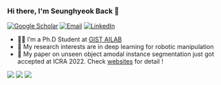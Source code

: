 ### Hi there, I'm Seunghyeok Back 👋 
[![Google Scholar](https://img.shields.io/badge/-GoogleScholar-lightgrey)](https://scholar.google.com/citations?user=N9dLZH4AAAAJ&hl)
[![Email](https://img.shields.io/badge/-E--Mail-ff69b4)](mailto:shback@gm.gist.ac.kr?subject=[GitHub]%20Source%20Han%20Sans)
[![LinkedIn](https://img.shields.io/badge/-LinkedIn-blue)](https://www.linkedin.com/in/seunghyeok-back-490982117/)
- 👨‍🎓 I’m a Ph.D Student at [GIST AILAB](https://ailab.gist.ac.kr/ailab/)
- 🦾 My research interests are in deep learning for robotic manipulation
- 📃 My paper on unseen object amodal instance segmentation just got accepted at ICRA 2022. Check [websites](https://sites.google.com/view/uoais) for detail ! 


[![](https://raw.githubusercontent.com/SeungBack/profile/master/profile-summary-card-output/default/0-profile-details.svg)](https://github.com/vn7n24fzkq/github-profile-summary-cards)
[![](https://raw.githubusercontent.com/SeungBack/profile/master/profile-summary-card-output/default/3-stats.svg)](https://github.com/vn7n24fzkq/github-profile-summary-cards) [![](https://raw.githubusercontent.com/SeungBack/profile/master/profile-summary-card-output/default/4-productive-time.svg)](https://github.com/vn7n24fzkq/github-profile-summary-cards)
